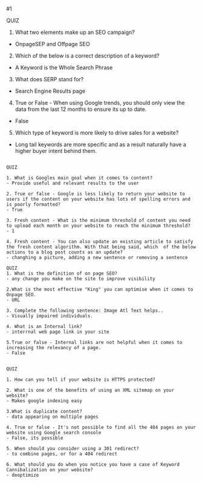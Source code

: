 #1

  QUIZ
1. What two elements make up an SEO campaign?
- OnpageSEP and Offpage SEO

2. Which of the below is a correct description of a keyword?
- A Keyword is the Whole Search Phrase

3. What does SERP stand for?
- Search Engine Results page

4. True or False - When using Google trends, you should only view the data from the last 12 months to ensure its up to date.
- False

5. Which type of keyword is more likely to drive sales for a website?
- Long tail keywords are more specific and as a result naturally have a higher buyer intent behind them.
~~~~~~~~~~~~~~~~~~~~~~~~~~~~~~~~~~~~~~~~~~

QUIZ

1. What is Googles main goal when it comes to content?
- Provide useful and relevant results to the user

2. True or false - Google is less likely to return your website to users if the content on your website has lots of spelling errors and is poorly formatted?
- True

3. Fresh content - What is the minimum threshold of content you need to upload each month on your website to reach the minimum threshold?
- 1

4. Fresh content - You can also update an existing article to satisfy the fresh content algorithm. With that being said, which  of the below actions to a blog post counts as an update?
- changhing a picture, adding a new sentence or removing a sentence 

QUIZ
1. What is the definition of on page SEO?
- any change you make on the site to improve visibility 

2.What is the most effective "King" you can optimise when it comes to Onpage SEO.
- URL

3. Complete the following sentence: Image Atl Text helps..
- Visually impaired individuals.

4. What is an Internal link?
- interrnal web page link in your site

5.True or false - Internal links are not helpful when it comes to increasing the relevancy of a page.
- False


QUIZ

1. How can you tell if your website is HTTPS protected?

2. What is one of the benefits of using an XML sitemap on your website?
- Makes google indexing easy

3.What is duplicate content?
- data appearing on multiple pages

4. True or false - It's not possible to find all the 404 pages on your website using Google search console
- False, its possible

5. When should you consider using a 301 redirect?
- to combine pages, or for a 404 redirect

6. What should you do when you notice you have a case of Keyword Cannibalization on your website?
- deoptimize